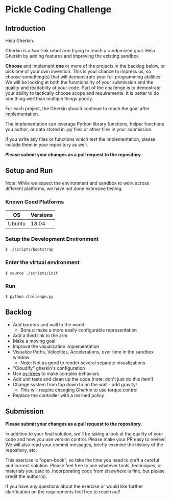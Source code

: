 # Pickle Coding Challenge

## Introduction
Help Gherkin.

Gherkin is a two-link robot arm trying to reach a randomized goal. Help Gherkin
by adding features and improving the existing sandbox.

**Choose** and implement **one** or more of the projects in the backlog below, or pick one of your own invention. This is your chance to impress us, so choose something(s) that will demonstrate your full programming abilities. We will be looking at both the functionality of your submission and the quality and readabilty of your code. Part of the challenge is to demostrate your ability to tactically choose scope and requirements. It is better to do one thing well than multiple things poorly.

For each project, the Gherkin should continue to reach the goal after implementation.

The implementation can leverage Python library functions, helper functions you author, or data stored in .py files or other files in your submission.

If you write any files or functions which test the implementation, please include them in your repository as well.

**Please submit your changes as a pull request to the repository.**

## Setup and Run

Note: While we expect the environment and sandbox to work across different platforms, we have not done extensive testing.

### Known Good Platforms

| OS     | Versions |
|--------|----------|
| Ubuntu | 18.04    |


### Setup the Development Environment

```
$ ./scripts/bootstrap
```

### Enter the virtual environment

```
$ source ./scripts/init
```

### Run

```
$ python challenge.py
```


## Backlog

* Add borders and wall to the world
  * Bonus: make a more easily configurable representation
* Add a third link to the arm
* Make a moving goal
* Improve the visualization implementation
* Visualize Paths, Velocities, Accelerations, over time in the sandbox window
  * Note: Not as good to render several separate visualizations
* "Cloudify" gherkin's configuration
* Use [py-trees](https://py-trees.readthedocs.io/en/devel/) to make complex behaviors
* Add unit tests and clean up the code (note: don't just do this item!)
* Change system from top down to on the wall - add gravity!
  * This will require changing Gherkin to use torque control
* Replace the controller with a learned policy

## Submission

**Please submit your changes as a pull request to the repository.**

In addition to your final solution, we'll be taking a look at the quality of your code and how you use version control. Please make your PR easy to review! We will also read your commit messages, briefly examine the history of the repository, etc.

This exercise is "open-book", so take the time you need to craft a careful and correct solution. Please feel free to use whatever tools, techniques, or materials you care to. Incorporating code from elsewhere is fine, but please credit the author(s).

If you have any questions about the exercise or would like further clarification on the requirements feel free to reach out!
